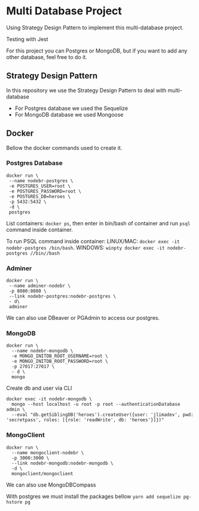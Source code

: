 # Multi Database Project

Using Strategy Design Pattern to implement this multi-database project.

Testing with Jest

For this project you can Postgres or MongoDB, but if you want to add any other database, feel free to do it.

## Strategy Design Pattern

In this repository we use the Strategy Design Pattern to deal with multi-database

- For Postgres database we used the Sequelize
- For MongoDB database we used Mongoose

## Docker

Bellow the docker commands used to create it.

### Postgres Database

```
docker run \
 --name nodebr-postgres \
 -e POSTGRES_USER=root \
 -e POSTGRES_PASSWORD=root \
 -e POSTGRES_DB=heroes \
 -p 5432:5432 \
 -d \
 postgres
```

List containers: `docker ps`, then enter in bin/bash of container and run `psql` command inside container.

To run PSQL command inside container: LINUX/MAC: `docker exec -it nodebr-postgres /bin/bash`. WINDOWS: `winpty docker exec -it nodebr-postgres //bin//bash`

### Adminer

```
docker run \
 --name adminer-nodebr \
 -p 8080:8080 \
 --link nodebr-postgres:nodebr-postgres \
 - d\
 adminer
```

We can also use DBeaver or PGAdmin to access our postgres.

### MongoDB

```
docker run \
  --name nodebr-mongodb \
  -e MONGO_INITDB_ROOT_USERNAME=root \
  -e MONGO_INITDB_ROOT_PASSWORD=root \
  -p 27017:27017 \
  - d \
  mongo
```

Create db and user via CLI

```
docker exec -it nodebr-mongodb \
  mongo --host localhost -u root -p root --authenticationDatabase admin \
  --eval "db.getSiblingDB('heroes').createUser({user: 'jlimadev', pwd: 'secretpass', roles: [{role: 'readWrite', db: 'heroes'}]})"
```

### MongoClient

```
docker run \
  --name mongoclient-nodebr \
  -p 3000:3000 \
  --link nodebr-mongodb:nodebr-mongodb \
  -d \
  mongoclient/mongoclient
```

We can also use MongoDBCompass

With postgres we must install the packages bellow
`yarn add sequelize pg-hstore pg`
